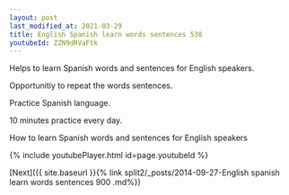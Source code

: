 ```yaml
---
layout: post
last_modified_at: 2021-03-29
title: English Spanish learn words sentences 538 
youtubeId: ZZN9dRVaFtk
---
```

 
 
Helps to learn Spanish words and sentences for English speakers.

Opportunitiy to repeat the words sentences. 

Practice Spanish language. 
 
10 minutes practice every day. 
 
How to learn Spanish words and sentences for English speakers 
 
{% include youtubePlayer.html id=page.youtubeId %}
 
 
[Next]({{ site.baseurl }}{% link  split2/_posts/2014-09-27-English spanish learn words sentences 900 .md%})
 
